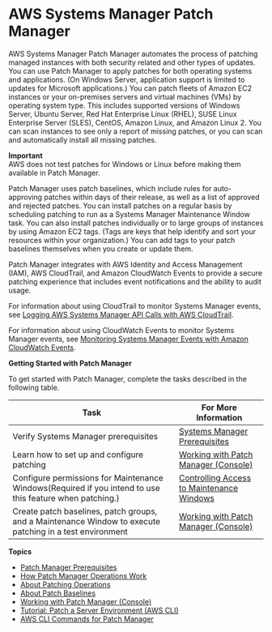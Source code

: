 # AWS Systems Manager Patch Manager<a name="systems-manager-patch"></a>

AWS Systems Manager Patch Manager automates the process of patching managed instances with both security related and other types of updates\. You can use Patch Manager to apply patches for both operating systems and applications\. \(On Windows Server, application support is limited to updates for Microsoft applications\.\) You can patch fleets of Amazon EC2 instances or your on\-premises servers and virtual machines \(VMs\) by operating system type\. This includes supported versions of Windows Server, Ubuntu Server, Red Hat Enterprise Linux \(RHEL\), SUSE Linux Enterprise Server \(SLES\), CentOS, Amazon Linux, and Amazon Linux 2\. You can scan instances to see only a report of missing patches, or you can scan and automatically install all missing patches\. 

**Important**  
AWS does not test patches for Windows or Linux before making them available in Patch Manager\.

Patch Manager uses patch baselines, which include rules for auto\-approving patches within days of their release, as well as a list of approved and rejected patches\. You can install patches on a regular basis by scheduling patching to run as a Systems Manager Maintenance Window task\. You can also install patches individually or to large groups of instances by using Amazon EC2 tags\. \(Tags are keys that help identify and sort your resources within your organization\.\) You can add tags to your patch baselines themselves when you create or update them\. 

Patch Manager integrates with AWS Identity and Access Management \(IAM\), AWS CloudTrail, and Amazon CloudWatch Events to provide a secure patching experience that includes event notifications and the ability to audit usage\.

For information about using CloudTrail to monitor Systems Manager events, see [Logging AWS Systems Manager API Calls with AWS CloudTrail](monitoring-cloudtrail-logs.md)\.

For information about using CloudWatch Events to monitor Systems Manager events, see [Monitoring Systems Manager Events with Amazon CloudWatch Events](monitoring-cloudwatch-events.md)\.

**Getting Started with Patch Manager**

To get started with Patch Manager, complete the tasks described in the following table\.


| Task | For More Information | 
| --- | --- | 
|  Verify Systems Manager prerequisites  |  [Systems Manager Prerequisites](systems-manager-prereqs.md)  | 
|  Learn how to set up and configure patching  |  [Working with Patch Manager \(Console\)](sysman-patch-working.md)  | 
| Configure permissions for Maintenance Windows\(Required if you intend to use this feature when patching\.\) | [Controlling Access to Maintenance Windows](sysman-maintenance-permissions.md) | 
|  Create patch baselines, patch groups, and a Maintenance Window to execute patching in a test environment  |  [Working with Patch Manager \(Console\)](sysman-patch-working.md)  | 

**Topics**
+ [Patch Manager Prerequisites](patch-manager-prerequisites.md)
+ [How Patch Manager Operations Work](patch-manager-how-it-works.md)
+ [About Patching Operations](about-patching-operations.md)
+ [About Patch Baselines](about-patch-baselines.md)
+ [Working with Patch Manager \(Console\)](sysman-patch-working.md)
+ [Tutorial: Patch a Server Environment \(AWS CLI\)](sysman-patch-cliwalk.md)
+ [AWS CLI Commands for Patch Manager](patch-manager-cli-commands.md)